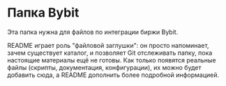 # Папка Bybit

Эта папка нужна для файлов по интеграции биржи Bybit.

README играет роль "файловой заглушки": он просто напоминает, зачем существует каталог, и позволяет Git отслеживать папку, пока настоящие материалы ещё не готовы. Как только появятся реальные файлы (скрипты, документация, конфигурации), их можно будет добавить сюда, а README дополнить более подробной информацией.
